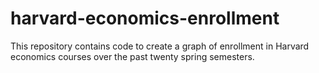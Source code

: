 # harvard-economics-enrollment
This repository contains code to create a graph of enrollment in Harvard economics courses over the past twenty spring semesters.
